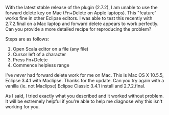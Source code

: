 With the latest stable release of the plugin (2.7.2), I am unable to use the forward delete key on Mac (Fn+Delete on Apple laptops).  This "feature" works fine in other Eclipse editors.
I was able to test this recently with 2.7.2.final on a Mac laptop and forward delete appears to work perfectly. Can you provide a more detailed recipe for reproducing the problem?

Steps are as follows:

1. Open Scala editor on a file (any file)
2. Cursor left of a character
3. Press Fn+Delete
4. Commence helpless range

I've *never* had forward delete work for me on Mac.  This is Mac OS X 10.5.5, Eclipse 3.4.1 with Maclipse.
Thanks for the update. Can you try again with a vanilla (ie. not Maclipse) Eclipse Classic 3.4.1 install and 2.7.2.final.

As I said, I tried exactly what you described and it worked without problem. It will be extremely helpful if you're able to help me diagnose why this isn't working for you.
